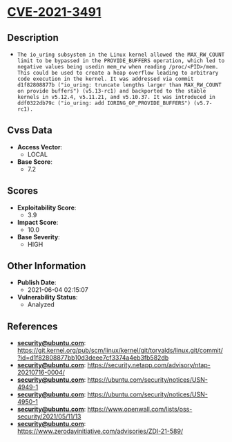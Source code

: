 
# [CVE-2021-3491](https://git.kernel.org/pub/scm/linux/kernel/git/torvalds/linux.git/commit/?id=d1f82808877bb10d3deee7cf3374a4eb3fb582db)

## Description

- `The io_uring subsystem in the Linux kernel allowed the MAX_RW_COUNT limit to be bypassed in the PROVIDE_BUFFERS operation, which led to negative values being usedin mem_rw when reading /proc/<PID>/mem. This could be used to create a heap overflow leading to arbitrary code execution in the kernel. It was addressed via commit d1f82808877b ("io_uring: truncate lengths larger than MAX_RW_COUNT on provide buffers") (v5.13-rc1) and backported to the stable kernels in v5.12.4, v5.11.21, and v5.10.37. It was introduced in ddf0322db79c ("io_uring: add IORING_OP_PROVIDE_BUFFERS") (v5.7-rc1).`

## Cvss Data

- **Access Vector**:
  - LOCAL
- **Base Score**:
  - 7.2

## Scores

- **Exploitability Score**:
  - 3.9
- **Impact Score**:
  - 10.0
- **Base Severity**:
  - HIGH

## Other Information

- **Publish Date**:
  - 2021-06-04 02:15:07
- **Vulnerability Status**:
  - Analyzed

## References

- **security@ubuntu.com**: https://git.kernel.org/pub/scm/linux/kernel/git/torvalds/linux.git/commit/?id=d1f82808877bb10d3deee7cf3374a4eb3fb582db
- **security@ubuntu.com**: https://security.netapp.com/advisory/ntap-20210716-0004/
- **security@ubuntu.com**: https://ubuntu.com/security/notices/USN-4949-1
- **security@ubuntu.com**: https://ubuntu.com/security/notices/USN-4950-1
- **security@ubuntu.com**: https://www.openwall.com/lists/oss-security/2021/05/11/13
- **security@ubuntu.com**: https://www.zerodayinitiative.com/advisories/ZDI-21-589/
